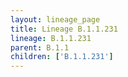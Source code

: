 ```yaml
---
layout: lineage_page
title: Lineage B.1.1.231
lineage: B.1.1.231
parent: B.1.1
children: ['B.1.1.231']
---
```

